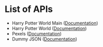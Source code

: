 # List of APIs

- Harry Potter World Main ([Documentation](https://github.com/fedeperin/potterapi?tab=readme-ov-file))
- Harry Potter World ([Documentation](https://hp-api.onrender.com/))
- Pexels ([Documentation](https://www.pexels.com/api/documentation/))
- Dummy JSON ([Documentation](https://dummyjson.com/))
